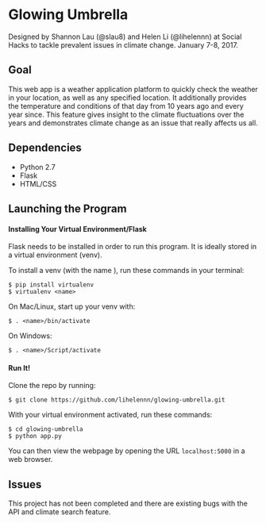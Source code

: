 # Glowing Umbrella
Designed by Shannon Lau (@slau8) and Helen Li (@lihelennn) at Social Hacks to tackle prevalent issues in climate change. January 7-8, 2017.

## Goal
This web app is a weather application platform to quickly check the weather in your location, as well as any specified location. It additionally provides the temperature and conditions of that day from 10 years ago and every year since. This feature gives insight to the climate fluctuations over the years and demonstrates climate change as an issue that really affects us all.

## Dependencies
- Python 2.7
- Flask
- HTML/CSS

## Launching the Program

#### Installing Your Virtual Environment/Flask
Flask needs to be installed in order to run this program. It is ideally stored in a virtual environment (venv). 

To install a venv (with the name <name>), run these commands in your terminal:

```
$ pip install virtualenv
$ virtualenv <name>

```
On Mac/Linux, start up your venv with:
```
$ . <name>/bin/activate
```
On Windows:
```
$ . <name>/Script/activate
```

#### Run It!
Clone the repo by running:
```
$ git clone https://github.com/lihelennn/glowing-umbrella.git
```
With your virtual environment activated, run these commands:
```
$ cd glowing-umbrella
$ python app.py
```
You can then view the webpage by opening the URL `localhost:5000` in a web browser.

## Issues
This project has not been completed and there are existing bugs with the API and climate search feature.
